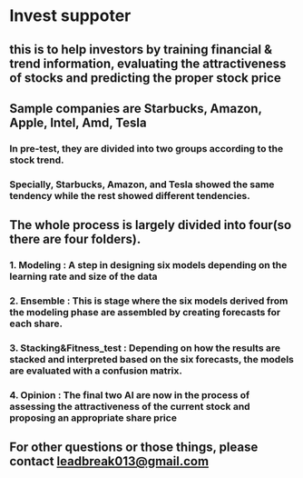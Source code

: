 # Invest suppoter
## this is to help investors by training financial & trend information, evaluating the attractiveness of stocks and predicting the proper stock price

## Sample companies are Starbucks, Amazon, Apple, Intel, Amd, Tesla
### In pre-test, they are divided into two groups according to the stock trend.
### Specially, Starbucks, Amazon, and Tesla showed the same tendency while the rest showed different tendencies.

## The whole process is largely divided into four(so there are four folders).
### 1. Modeling : A step in designing six models depending on the learning rate and size of the data
### 2. Ensemble : This is stage where the six models derived from the modeling phase are assembled by creating forecasts for each share.
### 3. Stacking&Fitness_test : Depending on how the results are stacked and interpreted based on the six forecasts, the models are evaluated with a confusion matrix.
### 4. Opinion : The final two AI are now in the process of assessing the attractiveness of the current stock and proposing an appropriate share price

## For other questions or those things, please contact leadbreak013@gmail.com
